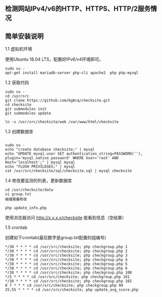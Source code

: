 ## 检测网站IPv4/v6的HTTP、HTTPS、HTTP/2服务情况


## 简单安装说明

1.1 虚拟机环境

使用Ubuntu 18.04 LTS，配置好IPv6/v4环境即可。
   
``` 
sudo su -
apt-get install mariadb-server php-cli apache2  php php-mysql 
```

1.2 获取代码

```
sudo su -
cd /usr/src
git clone https://github.com/bg6cq/checksite.git
cd checksite
git submodules init
git submodules update

ln -s /usr/src/checksite/web /var/www/html/checksite
```

1.3 创建数据库
```

sudo su -
echo "create database checksite;" | mysql
echo "UPDATE mysql.user SET authentication_string=PASSWORD(''), plugin='mysql_native_password' WHERE User='root' AND Host='localhost';" | mysql mysql
echo "FLUSH PRIVILEGES;" | mysql
cat /usr/src/checksite/sql/checksite.sql | mysql checksite
```

1.4 修改要监测的列表，更新数据库

```
cd /usr/checksite/data
vi group.txt
根据需要修改

php update_info.php
```

使用浏览器访问  http://x.x.x.x/checksite 能看到信息（空结果）

1.5 crontab

创建如下crontab(最后数字是group.txt配置的组编号)

```
*/30 * * * * cd /usr/src/checksite; php checkgroup.php 1
*/30 * * * * cd /usr/src/checksite; php checkgroup.php 2
*/30 * * * * cd /usr/src/checksite; php checkgroup.php 3
*/30 * * * * cd /usr/src/checksite; php checkgroup.php 4
*/30 * * * * cd /usr/src/checksite; php checkgroup.php 5
*/30 * * * * cd /usr/src/checksite; php checkgroup.php 6
*/30 * * * * cd /usr/src/checksite; php checkgroup.php 100
*/5 * * * * cd /usr/src/checksite; php checkgroup.php 101
*/30 * * * * cd /usr/src/checksite; php checkgroup.php 102
0 7 * * * cd /usr/src/checksite; php checkgroup.php 99
25,55 * * * * cd /usr/src/checksite; php update_avg_score.php
```
